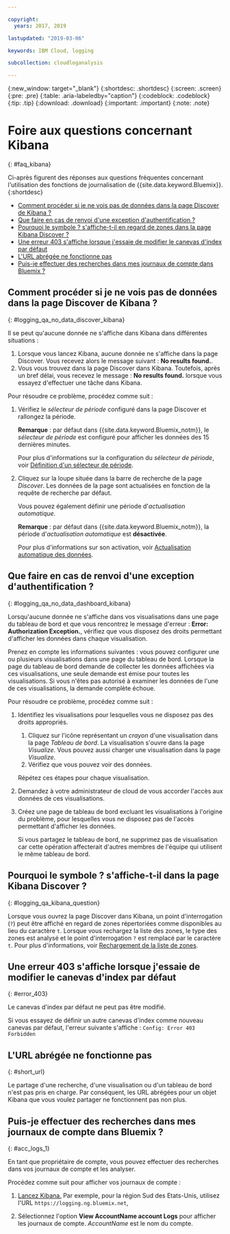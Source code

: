 ```yaml
---

copyright:
  years: 2017, 2019

lastupdated: "2019-03-06"

keywords: IBM Cloud, logging

subcollection: cloudloganalysis

---
```


{:new_window: target="_blank"}
{:shortdesc: .shortdesc}
{:screen: .screen}
{:pre: .pre}
{:table: .aria-labeledby="caption"}
{:codeblock: .codeblock}
{:tip: .tip}
{:download: .download}
{:important: .important}
{:note: .note}


# Foire aux questions concernant Kibana
{: #faq_kibana}

Ci-après figurent des réponses aux questions fréquentes concernant l'utilisation des fonctions de journalisation de {{site.data.keyword.Bluemix}}. {:shortdesc}

* [Comment procéder si je ne vois pas de données dans la page Discover de Kibana ?](/docs/services/CloudLogAnalysis/qa/faq_kibana.html#logging_qa_no_data_discover_kibana)
* [Que faire en cas de renvoi d'une exception d'authentification ?](/docs/services/CloudLogAnalysis/qa/faq_kibana.html#logging_qa_no_data_dashboard_kibana)
* [Pourquoi le symbole ? s'affiche-t-il en regard de zones dans la page Kibana Discover ?](/docs/services/CloudLogAnalysis/qa/faq_kibana.html#logging_qa_kibana_question)
* [Une erreur 403 s'affiche lorsque j'essaie de modifier le canevas d'index par défaut](/docs/services/CloudLogAnalysis/qa/faq_kibana.html#error_403)
* [L'URL abrégée ne fonctionne pas](/docs/services/CloudLogAnalysis/qa/faq_kibana.html#short_url)
* [Puis-je effectuer des recherches dans mes journaux de compte dans Bluemix ?](/docs/services/CloudLogAnalysis/qa/faq_kibana.html#acc_logs_1)


## Comment procéder si je ne vois pas de données dans la page Discover de Kibana ?
{: #logging_qa_no_data_discover_kibana}

Il se peut qu'aucune donnée ne s'affiche dans Kibana dans différentes situations :

1. Lorsque vous lancez Kibana, aucune donnée ne s'affiche dans la page Discover. Vous recevez alors le message suivant : **No results found.**. 
2. Vous vous trouvez dans la page Discover dans Kibana. Toutefois, après un bref délai, vous recevez le message : **No results found.** lorsque vous essayez d'effectuer une tâche dans Kibana.

Pour résoudre ce problème, procédez comme suit :

1. Vérifiez le *sélecteur de période* configuré dans la page Discover et rallongez la période. 

    **Remarque** : par défaut dans {{site.data.keyword.Bluemix_notm}}, le *sélecteur de période* est configuré pour afficher les données des 15 dernières minutes.

    Pour plus d'informations sur la configuration du *sélecteur de période*, voir [Définition d'un sélecteur de période](/docs/services/CloudLogAnalysis/kibana/filter_logs.html#set_time_filter1).
       
2. Cliquez sur la loupe située dans la barre de recherche de la page *Discover*. Les données de la page sont actualisées en fonction de la requête de recherche par défaut.

    Vous pouvez également définir une période d'*actualisation automatique*.

    **Remarque** : par défaut dans {{site.data.keyword.Bluemix_notm}}, la période d'*actualisation automatique* est **désactivée**.
    
    Pour plus d'informations sur son activation, voir [Actualisation automatique des données](/docs/services/CloudLogAnalysis/kibana/analize_logs_interactively.html#discover_view_refresh_interval).



## Que faire en cas de renvoi d'une exception d'authentification ?
{: #logging_qa_no_data_dashboard_kibana}

Lorsqu'aucune donnée ne s'affiche dans vos visualisations dans une page du tableau de bord et que vous rencontrez le message d'erreur : **Error: Authorization Exception.**, vérifiez que vous disposez des droits permettant d'afficher les données dans chaque visualisation.

Prenez en compte les informations suivantes : vous pouvez configurer une ou plusieurs visualisations dans une page du tableau de bord. Lorsque la page du tableau de bord demande de collecter les données affichées via ces visualisations, une seule demande est émise pour toutes les visualisations. Si vous n'êtes pas autorisé à examiner les données de l'une de ces visualisations, la demande complète échoue.

Pour résoudre ce problème, procédez comme suit :

1. Identifiez les visualisations pour lesquelles vous ne disposez pas des droits appropriés.

    1. Cliquez sur l'icône représentant un *crayon* d'une visualisation dans la page *Tableau de bord*. La visualisation s'ouvre dans la page *Visualize*. Vous pouvez aussi charger une visualisation dans la page *Visualize*. 
    2. Vérifiez que vous pouvez voir des données.
    
    Répétez ces étapes pour chaque visualisation.

2. Demandez à votre administrateur de cloud de vous accorder l'accès aux données de ces visualisations.

3. Créez une page de tableau de bord excluant les visualisations à l'origine du problème, pour lesquelles vous ne disposez pas de l'accès permettant d'afficher les données. 

    Si vous partagez le tableau de bord, ne supprimez pas de visualisation car cette opération affecterait d'autres membres de l'équipe qui utilisent le même tableau de bord.



## Pourquoi le symbole ? s'affiche-t-il dans la page Kibana Discover ?
{: #logging_qa_kibana_question}

Lorsque vous ouvrez la page Discover dans Kibana, un point d'interrogation (`?`) peut être affiché en regard de zones répertoriées comme disponibles au lieu du caractère `t`. Lorsque vous rechargez la liste des zones, le type des zones est analysé et le point d'interrogation `?` est remplacé par le caractère `t`. Pour plus d'informations, voir [Rechargement de la liste de zones](/docs/services/CloudLogAnalysis/kibana/analize_logs_interactively.html#discover_view_reload_fields).


## Une erreur 403 s'affiche lorsque j'essaie de modifier le canevas d'index par défaut
{: #error_403}

Le canevas d'index par défaut ne peut pas être modifié. 

Si vous essayez de définir un autre canevas d'index comme nouveau canevas par défaut, l'erreur suivante s'affiche : `Config: Error 403 Forbidden`

## L'URL abrégée ne fonctionne pas
{: #short_url}

Le partage d'une recherche, d'une visualisation ou d'un tableau de bord n'est pas pris en charge. Par conséquent, les URL abrégées pour un objet Kibana que vous voulez partager ne fonctionnent pas non plus. 

## Puis-je effectuer des recherches dans mes journaux de compte dans Bluemix ?
{: #acc_logs_1}

En tant que propriétaire de compte, vous pouvez effectuer des recherches dans vos journaux de compte et les analyser.

Procédez comme suit pour afficher vos journaux de compte :

1. [Lancez Kibana.](/docs/services/CloudLogAnalysis/kibana/launch.html#launch_Kibana_from_browser) Par exemple, pour la région Sud des Etats-Unis, utilisez l'URL `https://logging.ng.bluemix.net`,

2. Sélectionnez l'option **View AccountName account Logs** pour afficher les journaux de compte. *AccountName* est le nom du compte.


